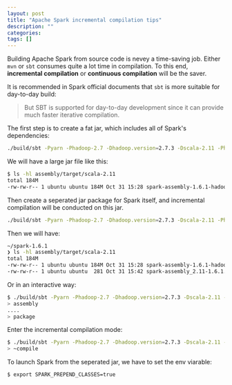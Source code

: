 ```yaml
---
layout: post
title: "Apache Spark incremental compilation tips"
description: ""
categories: 
tags: []
---
```


Building Apache Spark from source code is nevey a time-saving job. Either `mvn` or `sbt` consumes quite a lot time in compilation. To this end, __incremental compilation__ or __continuous compilation__ will be the saver.

It is recommended in Spark official documents that `sbt` is more suitable for day-to-day build:

> But SBT is supported for day-to-day development since it can provide much faster iterative compilation. 

The first step is to create a fat jar, which includes all of Spark's dependencies:

```bash
./build/sbt -Pyarn -Phadoop-2.7 -Dhadoop.version=2.7.3 -Dscala-2.11 -Phive -Phive-thriftserver -DskipTests assembly 
```

We will have a large jar file like this:

```bash
$ ls -hl assembly/target/scala-2.11
total 184M
-rw-rw-r-- 1 ubuntu ubuntu 184M Oct 31 15:28 spark-assembly-1.6.1-hadoop2.7.3.jar
```

Then create a seperated jar package for Spark itself, and incremental compilation will be conducted on this jar.

```bash
./build/sbt -Pyarn -Phadoop-2.7 -Dhadoop.version=2.7.3 -Dscala-2.11 -Phive -Phive-thriftserver -DskipTests package
```

Then we will have:

```bash
~/spark-1.6.1
❯ ls -hl assembly/target/scala-2.11
total 184M
-rw-rw-r-- 1 ubuntu ubuntu 184M Oct 31 15:28 spark-assembly-1.6.1-hadoop2.7.3.jar
-rw-rw-r-- 1 ubuntu ubuntu  281 Oct 31 15:42 spark-assembly_2.11-1.6.1.jar
```

Or in an interactive way:

```bash
$ ./build/sbt -Pyarn -Phadoop-2.7 -Dhadoop.version=2.7.3 -Dscala-2.11 -Phive -Phive-thriftserver -DskipTests
> assembly 
....
> package
```

Enter the incremental compilation mode:

```bash
$ ./build/sbt -Pyarn -Phadoop-2.7 -Dhadoop.version=2.7.3 -Dscala-2.11 -Phive -Phive-thriftserver -DskipTests
> ~compile
```

To launch Spark from the seperated jar, we have to set the env viarable:

```bash
$ export SPARK_PREPEND_CLASSES=true
``` 




